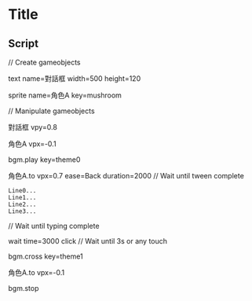 # Title

## Script

// Create gameobjects

text
  name=對話框
  width=500
  height=120

sprite
  name=角色A
  key=mushroom


// Manipulate gameobjects

對話框
  vpy=0.8

角色A
  vpx=-0.1

bgm.play
  key=theme0

角色A.to
  vpx=0.7
  ease=Back
  duration=2000
// Wait until tween complete


```對話框.typing, speed=100
Line0...
Line1...
Line2...
Line3...
```
// Wait until typing complete

wait
  time=3000
  click
// Wait until 3s or any touch

bgm.cross
  key=theme1

角色A.to
  vpx=-0.1

bgm.stop

